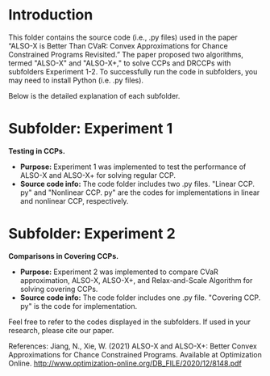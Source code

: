# Introduction 

This folder contains the source code (i.e., .py files) used in the paper “ALSO-X is Better Than CVaR: Convex Approximations for Chance Constrained
Programs Revisited.” The paper proposed two algorithms, termed "ALSO-X" and "ALSO-X+," to solve CCPs and DRCCPs with subfolders Experiment 1-2.  To successfully run the code in subfolders, you may need to install Python (i.e. .py files).

<!-- .  and DRCCPs, corresponding to subfolders Experiment 1-2 and subfolders Experiment 3-4. To successfully run the code in subfolders, you may need to install Python (i.e. .py files) and Matlab (i.e. .m files). -->

Below is the detailed explanation of each subfolder.

# Subfolder: Experiment 1
**Testing in CCPs.**
* **Purpose:**  Experiment 1 was implemented to test the performance of ALSO-X and ALSO-X+ for solving regular CCP. 
* **Source code info:** The code folder includes two .py files. "Linear CCP. py" and "Nonlinear CCP. py" are the codes for implementations in linear and nonlinear CCP, respectively.

# Subfolder: Experiment 2
**Comparisons in Covering CCPs.**
* **Purpose:** Experiment 2 was implemented to compare CVaR approximation, ALSO-X, ALSO-X+, and Relax-and-Scale Algorithm for solving covering CCPs.
* **Source code info:** The code folder includes one .py file. "Covering CCP. py" is the code for implementation.

<!-- # Subfolder: Experiment 3
**Testing in DRCCPs.**
* **Purpose:** Experiment 3 was implemented to test the performance of the worst-case ALSO-X and the worst-case ALSO-X+ for solving DRCCP. 
* **Source code info:** The code folder includes three .py files. "1 Wasserstein with 2 norm. py" and "1 Wasserstein with 2 norm & tuning. py" are the codes for implementations in DRCCP with 1-Wasserstein ambiguity set with 2-norm and the penalized version to improve the worst-case ALSO-X. "infinite Wasserstein with infinite norm. py" is the code for implementations in DRCCP with infinite-Wasserstein ambiguity set with infinite norm. 

# Subfolder: Experiment 4
**Illustration Example in a DRCCP with Gaussian Reference Distribution.**
* **Purpose:** Experiment 4 was implemented to illustrate the comparisons in a DRCCP with Gaussian reference distribution.
* **Source code info:** The code folder includes three .m files.  "eta_theta. m", "eta_epsilon. m", and "eta_comparison. m" are the codes for discussions in Figure4, Figure 5, and Figure 6, respectively.
 -->

Feel free to refer to the codes displayed in the subfolders. If used in your research, please cite our paper.

References: Jiang, N., Xie, W. (2021) ALSO-X and ALSO-X+: Better Convex Approximations for Chance Constrained Programs. Available at Optimization Online.
http://www.optimization-online.org/DB_FILE/2020/12/8148.pdf
